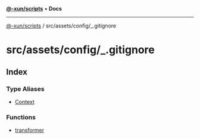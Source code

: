 [**@-xun/scripts**](../../../../README.md) • **Docs**

***

[@-xun/scripts](../../../../README.md) / src/assets/config/\_.gitignore

# src/assets/config/\_.gitignore

## Index

### Type Aliases

- [Context](type-aliases/Context.md)

### Functions

- [transformer](functions/transformer.md)
